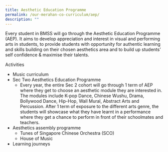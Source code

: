```yaml
---
title: Aesthetic Education Programme
permalink: /our-merahan-co-curriculum/aep/
description: ""
---
```

Every student in BMSS will go through the Aesthetic Education Programme (AEP). It aims to develop appreciation and interest in visual and performing arts in students, to provide students with opportunity for authentic learning and skills building on their chosen aesthetics area and to build up students’ self confidence & maximise their talents.


Activities
* Music curriculum
* Sec Two Aesthetics Education Programme
  * Every year, the entire Sec 2 cohort will go through 1 term of AEP where they get to choose an aesthetic module they are interested in. The modules include K-pop Dance, Chinese Wushu, Drama, Bollywood Dance, Hip-Hop, Wall Mural, Abstract Arts and Percussion. After 1 term of exposure to the different arts genre, the students will showcase what they have learnt in a performance where they get a chance to perform in front of their schoolmates and teachers. 
* Aesthetics assembly programme
  * Tunes of Singapore Chinese Orchestra (SCO)
  * House of Music
* Learning journeys